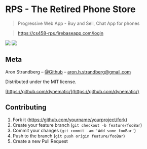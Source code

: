 # RPS - The Retired Phone Store
> Progressive Web App - Buy and Sell, Chat App for phones

> https://cs458-rps.firebaseapp.com/login


![](https://media.giphy.com/media/KbB8vTEr59PEN5prXa/giphy.gif)
![](https://media.giphy.com/media/vFKqnCdLPNOKc/giphy.gif)


## Meta

Aron Strandberg – [@Github](https://github.com/dynematic) – aron.h.strandberg@gmail.com

Distributed under the MIT license.

[https://github.com/dynematic/](https://github.com/dynematic/)

## Contributing

1. Fork it (<https://github.com/yourname/yourproject/fork>)
2. Create your feature branch (`git checkout -b feature/fooBar`)
3. Commit your changes (`git commit -am 'Add some fooBar'`)
4. Push to the branch (`git push origin feature/fooBar`)
5. Create a new Pull Request

